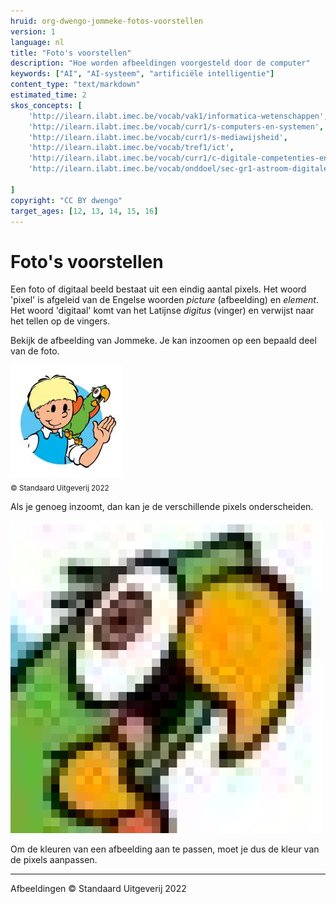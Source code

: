 ```yaml
---
hruid: org-dwengo-jommeke-fotos-voorstellen
version: 1
language: nl
title: "Foto's voorstellen"
description: "Hoe worden afbeeldingen voorgesteld door de computer"
keywords: ["AI", "AI-systeem", "artificiële intelligentie"]
content_type: "text/markdown"
estimated_time: 2
skos_concepts: [
    'http://ilearn.ilabt.imec.be/vocab/vak1/informatica-wetenschappen', 
    'http://ilearn.ilabt.imec.be/vocab/curr1/s-computers-en-systemen',
    'http://ilearn.ilabt.imec.be/vocab/curr1/s-mediawijsheid',
    'http://ilearn.ilabt.imec.be/vocab/tref1/ict',
    'http://ilearn.ilabt.imec.be/vocab/curr1/c-digitale-competenties-en-mediawijsheid',
    'http://ilearn.ilabt.imec.be/vocab/onddoel/sec-gr1-astroom-digitale-competenties-en-mediawijsheid-4.5',

]
copyright: "CC BY dwengo"
target_ages: [12, 13, 14, 15, 16]
---
```


# Foto's voorstellen

Een foto of digitaal beeld bestaat uit een eindig aantal pixels. Het woord 'pixel' is afgeleid van de Engelse woorden *picture* (afbeelding) en *element*. Het woord 'digitaal' komt van het Latijnse *digitus* (vinger) en verwijst naar het tellen op de vingers. 

Bekijk de afbeelding van Jommeke. Je kan inzoomen op een bepaald deel van de foto. 

![](embed/banner_jommeke_2.png) <br>
<sub>© Standaard Uitgeverij 2022</sub>

Als je genoeg inzoomt, dan kan je de verschillende pixels onderscheiden. 

![](embed/banner_jommeke_22.png) 

Om de kleuren van een afbeelding aan te passen, moet je dus de kleur van de pixels aanpassen. 

---
Afbeeldingen © Standaard Uitgeverij 2022 
